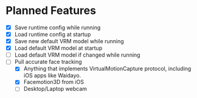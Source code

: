 # Planned Features

- [x] Save runtime config while running
- [x] Load runtime config at startup
- [x] Save new default VRM model while running
- [x] Load default VRM model at startup
- [ ] Load default VRM model if changed while running
- [ ] Pull accurate face tracking
    - [x] Anything that implements VirtualMotionCapture protocol, including iOS apps like Waidayo.
    - [x] Facemotion3D from iOS
    - [ ] Desktop/Laptop webcam
